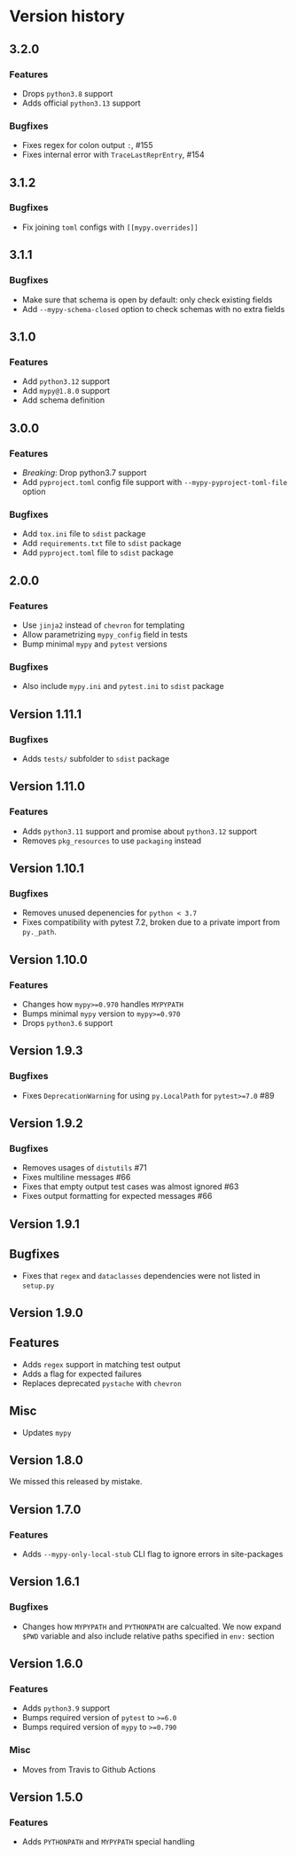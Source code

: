 # Version history


## 3.2.0

### Features

- Drops `python3.8` support
- Adds official `python3.13` support

### Bugfixes

- Fixes regex for colon output `:`, #155
- Fixes internal error with `TraceLastReprEntry`, #154


## 3.1.2

### Bugfixes

- Fix joining `toml` configs with `[[mypy.overrides]]`


## 3.1.1

### Bugfixes

- Make sure that schema is open by default: only check existing fields
- Add `--mypy-schema-closed` option to check schemas with no extra fields


## 3.1.0

### Features

- Add `python3.12` support
- Add `mypy@1.8.0` support
- Add schema definition


## 3.0.0

### Features

- *Breaking*: Drop python3.7 support
- Add `pyproject.toml` config file support with `--mypy-pyproject-toml-file` option

### Bugfixes

- Add `tox.ini` file to `sdist` package
- Add `requirements.txt` file to `sdist` package
- Add `pyproject.toml` file to `sdist` package


## 2.0.0

### Features

- Use `jinja2` instead of `chevron` for templating
- Allow parametrizing `mypy_config` field in tests
- Bump minimal `mypy` and `pytest` versions

### Bugfixes

- Also include `mypy.ini` and `pytest.ini` to `sdist` package


## Version 1.11.1

### Bugfixes

- Adds `tests/` subfolder to `sdist` package


## Version 1.11.0

### Features

- Adds `python3.11` support and promise about `python3.12` support
- Removes `pkg_resources` to use `packaging` instead


## Version 1.10.1

### Bugfixes

- Removes unused depenencies for `python < 3.7`
- Fixes compatibility with pytest 7.2, broken due to a private import from
  `py._path`.


## Version 1.10.0

### Features

- Changes how `mypy>=0.970` handles `MYPYPATH`
- Bumps minimal `mypy` version to `mypy>=0.970`
- Drops `python3.6` support


## Version 1.9.3

### Bugfixes

- Fixes `DeprecationWarning` for using `py.LocalPath` for `pytest>=7.0` #89


## Version 1.9.2

### Bugfixes

- Removes usages of `distutils` #71
- Fixes multiline messages #66
- Fixes that empty output test cases was almost ignored #63
- Fixes output formatting for expected messages #66


## Version 1.9.1

## Bugfixes

- Fixes that `regex` and `dataclasses` dependencies were not listed in `setup.py`


## Version 1.9.0

## Features

- Adds `regex` support in matching test output
- Adds a flag for expected failures
- Replaces deprecated `pystache` with `chevron`

## Misc

- Updates `mypy`


## Version 1.8.0

We missed this released by mistake.


## Version 1.7.0

### Features

- Adds `--mypy-only-local-stub` CLI flag to ignore errors in site-packages


## Version 1.6.1

### Bugfixes

- Changes how `MYPYPATH` and `PYTHONPATH` are calcualted. We now expand `$PWD` variable and also include relative paths specified in `env:` section


## Version 1.6.0

### Features

- Adds `python3.9` support
- Bumps required version of `pytest` to `>=6.0`
- Bumps required version of `mypy` to `>=0.790`

### Misc

- Moves from Travis to Github Actions


## Version 1.5.0

### Features

- Adds `PYTHONPATH` and `MYPYPATH` special handling
